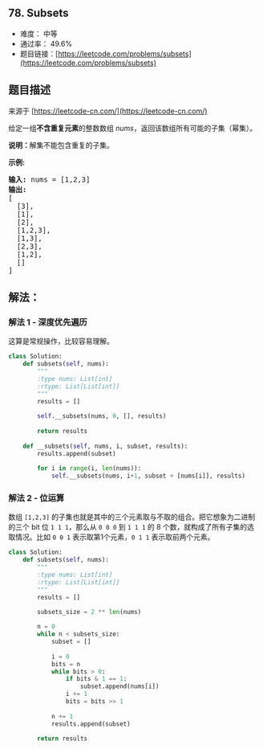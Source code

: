 ## 78. Subsets

- 难度： 中等
- 通过率： 49.6%
- 题目链接：[https://leetcode.com/problems/subsets](https://leetcode.com/problems/subsets)


## 题目描述

来源于 [https://leetcode-cn.com/](https://leetcode-cn.com/)

<p>给定一组<strong>不含重复元素</strong>的整数数组&nbsp;<em>nums</em>，返回该数组所有可能的子集（幂集）。</p>

<p><strong>说明：</strong>解集不能包含重复的子集。</p>

<p><strong>示例:</strong></p>

<pre><strong>输入:</strong> nums = [1,2,3]
<strong>输出:</strong>
[
  [3],
&nbsp; [1],
&nbsp; [2],
&nbsp; [1,2,3],
&nbsp; [1,3],
&nbsp; [2,3],
&nbsp; [1,2],
&nbsp; []
]</pre>


## 解法：

### 解法 1 - 深度优先遍历

这算是常规操作，比较容易理解。

```python
class Solution:
    def subsets(self, nums):
        """
        :type nums: List[int]
        :rtype: List[List[int]]
        """
        results = []
        
        self.__subsets(nums, 0, [], results)
        
        return results
    
    def __subsets(self, nums, i, subset, results):
        results.append(subset)
        
        for i in range(i, len(nums)):
            self.__subsets(nums, i+1, subset + [nums[i]], results) 
```


### 解法 2 - 位运算

数组 `[1,2,3]` 的子集也就是其中的三个元素取与不取的组合。把它想象为二进制的三个 bit 位 `1 1 1`，那么从 `0 0 0` 到 `1 1 1` 的 8 个数，就构成了所有子集的选取情况。比如 `0 0 1` 表示取第1个元素，`0 1 1` 表示取前两个元素。

```python
class Solution:
    def subsets(self, nums):
        """
        :type nums: List[int]
        :rtype: List[List[int]]
        """
        results = []
        
        subsets_size = 2 ** len(nums)

        n = 0
        while n < subsets_size:
            subset = []
            
            i = 0
            bits = n
            while bits > 0:
                if bits & 1 == 1:
                    subset.append(nums[i])
                i += 1
                bits = bits >> 1
            
            n += 1
            results.append(subset)
        
        return results
```